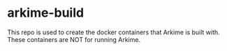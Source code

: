 # arkime-build
This repo is used to create the docker containers that Arkime is built with.
These containers are NOT for running Arkime.
